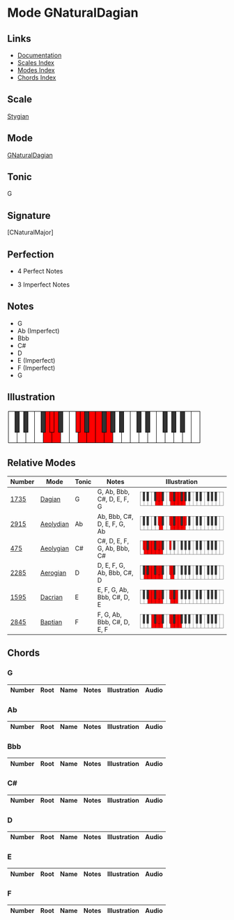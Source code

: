 # Mode GNaturalDagian

## Links

- [Documentation](index.md)
- [Scales Index](Scales.md)
- [Modes Index](Modes.md)
- [Chords Index](Chords.md)

## Scale

[Stygian](ScaleStygian.md)

## Mode

[GNaturalDagian](ModeGNaturalDagian.md)

## Tonic

G

## Signature

[CNaturalMajor]

## Perfection

 - 4 Perfect Notes

 - 3 Imperfect Notes

## Notes

- G
- Ab (Imperfect)
- Bbb
- C#
- D
- E (Imperfect)
- F (Imperfect)
- G

## Illustration

![GNaturalDagian](ModeGNaturalDagian.png)

## Relative Modes

| Number | Mode | Tonic | Notes | Illustration |
|--------|------|-------|-------|--------------|
| [1735](https://ianring.com/musictheory/scales/1735) | [Dagian](ModeDagian.md) | G | G, Ab, Bbb, C#, D, E, F, G | ![GNaturalDagian](ModeGNaturalDagian.png) |
| [2915](https://ianring.com/musictheory/scales/2915) | [Aeolydian](ModeAeolydian.md) | Ab | Ab, Bbb, C#, D, E, F, G, Ab | ![AFlatAeolydian](ModeAFlatAeolydian.png) |
| [475](https://ianring.com/musictheory/scales/475) | [Aeolygian](ModeAeolygian.md) | C# | C#, D, E, F, G, Ab, Bbb, C# | ![CSharpAeolygian](ModeCSharpAeolygian.png) |
| [2285](https://ianring.com/musictheory/scales/2285) | [Aerogian](ModeAerogian.md) | D | D, E, F, G, Ab, Bbb, C#, D | ![DNaturalAerogian](ModeDNaturalAerogian.png) |
| [1595](https://ianring.com/musictheory/scales/1595) | [Dacrian](ModeDacrian.md) | E | E, F, G, Ab, Bbb, C#, D, E | ![ENaturalDacrian](ModeENaturalDacrian.png) |
| [2845](https://ianring.com/musictheory/scales/2845) | [Baptian](ModeBaptian.md) | F | F, G, Ab, Bbb, C#, D, E, F | ![FNaturalBaptian](ModeFNaturalBaptian.png) |

## Chords

### G

| Number | Root | Name | Notes | Illustration | Audio |
|--------|------|------|-------|--------------|-------|

### Ab

| Number | Root | Name | Notes | Illustration | Audio |
|--------|------|------|-------|--------------|-------|

### Bbb

| Number | Root | Name | Notes | Illustration | Audio |
|--------|------|------|-------|--------------|-------|

### C#

| Number | Root | Name | Notes | Illustration | Audio |
|--------|------|------|-------|--------------|-------|

### D

| Number | Root | Name | Notes | Illustration | Audio |
|--------|------|------|-------|--------------|-------|

### E

| Number | Root | Name | Notes | Illustration | Audio |
|--------|------|------|-------|--------------|-------|

### F

| Number | Root | Name | Notes | Illustration | Audio |
|--------|------|------|-------|--------------|-------|

